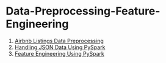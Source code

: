 # Data-Preprocessing-Feature-Engineering

1. [Airbnb Listings Data Preprocessing](./EDA-PPP-Census/)  
2. [Handling JSON Data Using PySpark](./Airbnb-EDA/)  
3. [Feature Engineering Using PySpark](./PySpark-Weather-Analytics/)  
